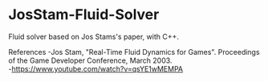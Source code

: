 # JosStam-Fluid-Solver
Fluid solver based on Jos Stams's paper, with C++.<br/>

References
-Jos Stam, "Real-Time Fluid Dynamics for Games". Proceedings of the Game Developer Conference, March 2003.<br/>
-https://www.youtube.com/watch?v=qsYE1wMEMPA
